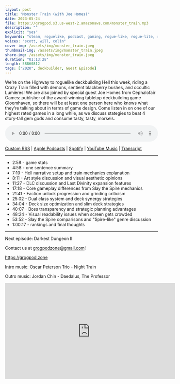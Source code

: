 ```yaml
---
layout: post
title: "Monster Train (with Joe Homes)"
date: 2023-05-24
file: https://grogpod.s3.us-west-2.amazonaws.com/monster_train.mp3
description: ""
explicit: "yes" 
keywords: "steam, roguelike, podcast, gaming, rogue-like, rogue-lite, roguelite, monster train"
voices: "scott, will, colin"
cover-img: /assets/img/monster_train.jpeg
thumbnail-img: /assets/img/monster_train.jpeg
share-img: /assets/img/monster_train.jpeg
duration: "01:13:28"
length: 58860812 
tags: ["2020", deckbuilder, Guest Episode]
---
```

We're on the Highway to roguelike deckbuilding Hell this week, riding a Crazy Train filled with demons, sentient blackberry bushes, and occultic Lumières! We are also joined by special guest Joe Homes from Cephalofair Games: publisher of the award-winning tabletop deckbuilding game Gloomhaven, so there will be at least one person here who knows what they're talking about in terms of game design. Come listen in on one of our highest rated games in a long while, as we discuss stategies to beat 4 story-tall gem gods and consume tasty, tasty, morsels. 

<div class="container">
  <audio controls style="width: 100%;">
    <source src="https://grogpod.s3.us-west-2.amazonaws.com/monster_train.mp3" type="audio/mpeg">
  </audio>
</div>

[Custom RSS](https://grogpod.zone/feed.xml) | [Apple Podcasts](https://podcasts.apple.com/us/podcast/monster-train-with-joe-homes/id1650474911?i=1000614262629) | [Spotify](https://open.spotify.com/episode/7Mk4ujwkMnVeIZGAcZGtir?si=DgRmLYtbQV6zG6r8K1my3A) | [YouTube Music](https://www.youtube.com/playlist?list=PL-ShOmyMvd4jYFChE6tgj0JYG8RKK4xe0) | [Transcript](https://github.com/ScottBurger/going_rogue_podcast/blob/master/docs/transcripts/monster_train.txt)

---

* 2:58 - game stats
* 4:58 - one sentence summary
* 7:10 - Hell narrative setup and train mechanics explanation
* 8:11 - Art style discussion and visual aesthetic opinions
* 11:27 - DLC discussion and Last Divinity expansion features
* 17:18 - Core gameplay differences from Slay the Spire mechanics
* 21:41 - Faction unlock progression and grinding criticism
* 25:02 - Dual class system and deck synergy strategies
* 34:04 - Deck size optimization and slim deck strategies
* 40:07 - Boss transparency and strategic planning advantages
* 48:24 - Visual readability issues when screen gets crowded
* 53:52 - Slay the Spire comparisons and "Spire-like" genre discussion
* 1:00:17 - rankings and final thoughts

---


Next episode: Darkest Dungeon II

Contact us at grogpodzone@gmail.com!

https://grogpod.zone

Intro music: Oscar Peterson Trio - Night Train

Outro music: Jordan Chin - Daedalus, The Professor

<div class="embed-responsive embed-responsive-16by9">
<iframe width="560" height="315" src="https://www.youtube.com/embed/kMLUb9MzLP4" title="YouTube video player" frameborder="0" allow="accelerometer; autoplay; clipboard-write; encrypted-media; gyroscope; picture-in-picture" allowfullscreen></iframe>
</div>
